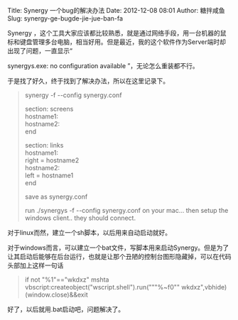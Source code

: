 Title: Synergy 一个bug的解决办法
Date: 2012-12-08 08:01
Author: 糖拌咸鱼
Slug: synergy-ge-bugde-jie-jue-ban-fa

Synergy
，这个工具大家应该都比较熟悉，就是通过网络手段，用一台机器的鼠标和键盘管理多台电脑，相当好用。但是最近，我的这个软件作为Server端时却出现了问题，一直显示“

synergys.exe: no configuration available ”，无论怎么重装都不行。

于是找了好久，终于找到了解决办法，所以在这里记录下。

> synergy -f --config synergy.conf
>
>   
> section: screens   
> hostname1:   
> hostname2:   
> end
>
> section: links   
> hostname1:   
> right = hostname2   
> hostname2:   
> left = hostname1   
> end
>
> save as synergy.conf
>
> run ./synergys -f --config synergy.conf on your mac... then setup the
> windows client.. they should connect.

对于linux而然，建立一个sh脚本，以后用来自动启动就好。

对于windows而言，可以建立一个bat文件，写脚本用来启动Synergy。但是为了让其启动后能够在后台运行，也就是让那个丑陋的控制台图形隐藏掉，可以在代码头部加上这样一句话

> if not "%1"=="wkdxz" mshta
> vbscript:createobject("wscript.shell").run("""%\~f0""
> wkdxz",vbhide)(window.close)&&exit

好了，以后就用.bat启动吧，问题解决了。

</p>

